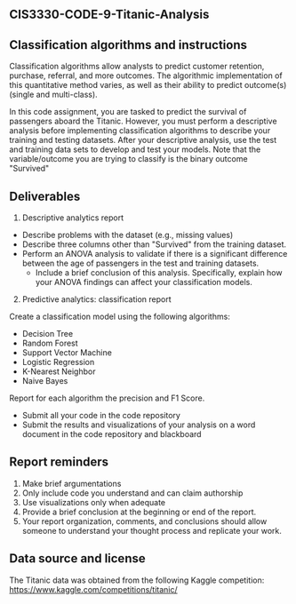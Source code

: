 ## CIS3330-CODE-9-Titanic-Analysis

## Classification algorithms and instructions

Classification algorithms allow analysts to predict customer retention, purchase, referral, and more outcomes. The algorithmic implementation of this quantitative method varies, as well as their ability to predict outcome(s) (single and multi-class).

In this code assignment, you are tasked to predict the survival of passengers aboard the Titanic. However, you must perform a descriptive analysis before implementing classification algorithms to describe your training and testing datasets. After your descriptive analysis, use the test and training data sets to develop and test your models. Note that the variable/outcome you are trying to classify is the binary outcome "Survived"
## Deliverables

1. Descriptive analytics report
  * Describe problems with the dataset (e.g., missing values)
  * Describe three columns other than "Survived" from the training dataset.
  * Perform an ANOVA analysis to validate if there is a significant difference between the age of passengers in the test and training datasets.
    * Include a brief conclusion of this analysis. Specifically, explain how your ANOVA findings can affect your classification models.

2. Predictive analytics: classification report

Create a classification model using the following algorithms:

  * Decision Tree
  * Random Forest
  * Support Vector Machine
  * Logistic Regression 
  * K-Nearest Neighbor 
  * Naive Bayes 

Report for each algorithm the precision and F1 Score.

* Submit all your code in the code repository
* Submit the results and visualizations of your analysis on a word document in the code repository and blackboard

## Report reminders

1. Make brief argumentations
2. Only include code you understand and can claim authorship
3. Use visualizations only when adequate
4. Provide a brief conclusion at the beginning or end of the report.
5. Your report organization, comments, and conclusions should allow someone to understand your thought process and replicate your work.
## Data source and license

The Titanic data was obtained from the following Kaggle competition: https://www.kaggle.com/competitions/titanic/


